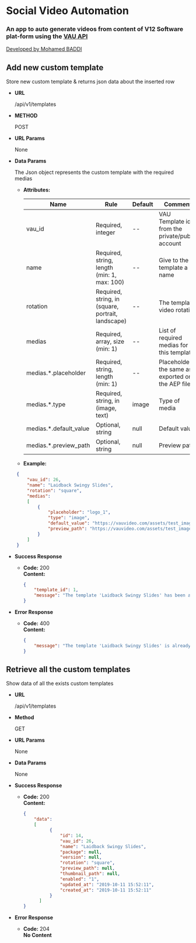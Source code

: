 # Social Video Automation
### An app to auto generate videos from content of V12 Software plat-form using the [VAU API](https://vauvideo.com)
[Developed by Mohamed BADDI](https://github.com/5baddi)

**Add new custom template**
---

Store new custom template & returns json data about the inserted row

* **URL**
    
    /api/v1/templates

* **METHOD**

    POST

* **URL Params**
    
    None

* **Data Params**

   The Json object represents the custom template with the required medias

   * **Attributes:**</br>

        | Name | Rule | Default | Comment |
        | --- | --- | --- | --- |
        | vau_id | Required, integer | -- | VAU Template id from the private/public account |
        | name | Required, string, length (min: 1, max: 100) | -- | Give to the template a name |
        | rotation | Required, string, in (square, portrait, landscape) | -- | The template video rotation |
        | medias | Required, array, size (min: 1) | -- | List of required medias for this template |
        | medias.*.placeholder | Required, string, length (min: 1) | -- | Placeholder the same as exported on the AEP file |
        | medias.*.type | Required, string, in (image, text) | image | Type of media |
        | medias.*.default_value | Optional, string | null | Default value |
        | medias.*.preview_path | Optional, string | null | Preview path |

   * **Example:**
```json
    {
        "vau_id": 26, 
        "name":	"Laidback Swingy Slides", 
        "rotation": "square",
        "medias": 
        [
            {
                "placeholder": "logo_1",
                "type": "image",
                "default_value": "https://vauvideo.com/assets/test_images/logo_03_post.png",
                "preview_path": "https://vauvideo.com/assets/test_images/logo_03_post.png"
            }
        ]
    }
```

* **Success Response**

    * **Code:** 200 </br>
      **Content:** 
        ```json
        { 
            "template_id": 1, 
            "message": "The template 'Laidback Swingy Slides' has been added successfully." 
        }
        ```
* **Error Response**

    * **Code:** 400 </br>
      **Content:** 
        ```json
        {
            "message": "The template 'Laidback Swingy Slides' is already exists!" 
        }
        ```

**Retrieve all the custom templates**
---

Show data of all the exists custom templates

* **URL**

    /api/v1/templates

* **Method**

    GET

* **URL Params**

    None

* **Data Params**

    None

* **Success Response**

    * **Code:** 200 </br>
      **Content:**
      ```json
      {
          "data": 
          [
                {
                    "id": 14,
                    "vau_id": 26,
                    "name": "Laidback Swingy Slides",
                    "package": null,
                    "version": null,
                    "rotation": "square",
                    "preview_path": null,
                    "thumbnail_path": null,
                    "enabled": "1",
                    "updated_at": "2019-10-11 15:52:11",
                    "created_at": "2019-10-11 15:52:11"
                }
            ]
      }
      ```

* **Error Response**

    * **Code:** 204 </br>
      **No Content**

